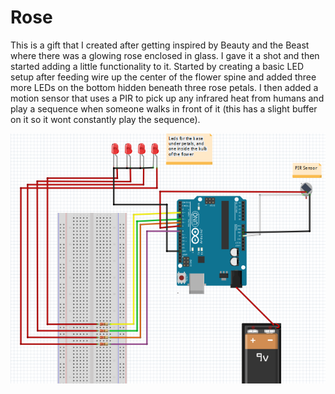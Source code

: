 # Rose
This is a gift that I created after getting inspired by Beauty and the Beast where there was a glowing rose enclosed in glass. I gave it a shot and then started adding a little functionality to it. Started by creating a basic LED setup after feeding wire up the center of the flower spine and added three more LEDs on the bottom hidden beneath three rose petals. 
I then added a motion sensor that uses a PIR to pick up any infrared heat from humans and play a sequence when someone walks in front of it (this has a slight buffer on it so it wont constantly play the sequence).

![alt text](https://raw.githubusercontent.com/AlexanderMcLaughlin/Rose/master/Schematic.png)
